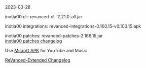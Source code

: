 2023-03-26
  
inotia00 cli: revanced-cli-2.21.0-all.jar  

inotia00 integrations: revanced-integrations-0.100.15-v0.100.15.apk  

inotia00 patches: revanced-patches-2.166.15.jar  
[inotia00 patches changelog](https://github.com/inotia00/revanced-patches/releases/tag/v2.166.15)  

Use [MicroG APK](https://github.com/inotia00/VancedMicroG/releases/latest/download/microg.apk) for YouTube and Music

[ReVanced-Extended Changelog](https://github.com/Kingsmanvn-Official/ReVanced-Extended/blob/main/changelog.md)
